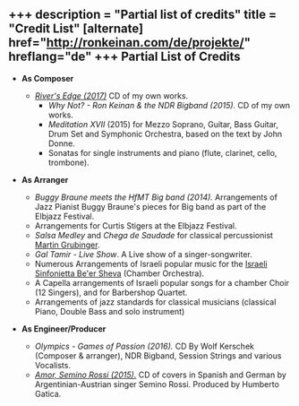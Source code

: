 +++
description = "Partial list of credits"
title = "Credit List"
[alternate]
href="http://ronkeinan.com/de/projekte/"
hreflang="de"
+++
Partial List of Credits
---------------

- **As Composer**

  - [*River's Edge (2017)*](/en/discography/#riversedge) CD of my own works. 
	- *Why Not? - Ron Keinan & the NDR Bigband (2015).* CD of my own works.
	- *Meditation XVII* (2015) for Mezzo Soprano, Guitar, Bass Guitar, Drum Set and Symphonic Orchestra, based on the text by John Donne.
	- Sonatas for single instruments and piano (flute, clarinet, cello, trombone).

- **As Arranger**

	- *Buggy Braune meets the HfMT Big band (2014).* Arrangements of Jazz Pianist Buggy Braune's pieces for Big band as part of the Elbjazz Festival.
	- Arrangements for Curtis Stigers at the Elbjazz Festival.
	- *Salsa Medley* and *Chega de Saudade* for classical percussionist [Martin Grubinger](www.martingrubinger.com).
	- *Gal Tamir - Live Show*. A Live show of a singer-songwriter.
	- Numerous Arrangements of Israeli popular music for the [Israeli Sinfonietta Be'er Sheva](http://english.isb7.co.il/) (Chamber Orchestra).
	- A Capella arrangements of Israeli popular songs for a chamber Choir (12 Singers), and for Barbershop Quartet.
	- Arrangements of jazz standards for classical musicians (classical Piano, Double Bass and solo instrument)

- **As Engineer/Producer**

	- *Olympics - Games of Passion (2016).* CD By Wolf Kerschek (Composer & arranger), NDR Bigband, Session Strings and various Vocalists.
	- [*Amor, Semino Rossi (2015).*](www.seminorossi.com) CD of covers in Spanish and German by Argentinian-Austrian singer Semino Rossi. Produced by Humberto Gatica.
